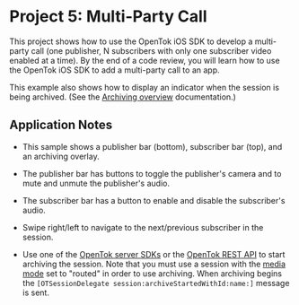 Project 5: Multi-Party Call
==================================

This project shows how to use the OpenTok iOS SDK to develop a multi-party call
(one publisher, N subscribers with only one subscriber video enabled at a time).
By the end of a code review, you will learn how to use the OpenTok iOS SDK to
add a multi-party call to an app.

This example also shows how to display an indicator when the session is being
archived. (See the [Archiving overview][1] documentation.)

Application Notes
-----------------

*  This sample shows a publisher bar (bottom), subscriber bar (top), and  an
   archiving overlay.

*  The publisher bar has buttons to toggle the publisher's camera and to
   mute and unmute the publisher's audio.
   
*  The subscriber bar has a button to enable and disable the subscriber's
   audio.

*  Swipe right/left to navigate to the next/previous subscriber in the session.

*  Use one of the [OpenTok server SDKs][2] or the [OpenTok REST API][3] to start
   archiving the session. Note that you must use a session with the
   [media mode][4] set to "routed" in order to use archiving. When archiving
   begins the `[OTSessionDelegate session:archiveStartedWithId:name:]` message
   is sent.

[1]: https://tokbox.com/opentok/tutorials/archiving/
[2]: https://tokbox.com/opentok/libraries/server/
[3]: https://tokbox.com/opentok/api/
[4]: https://tokbox.com/opentok/tutorials/create-session/#media-mode